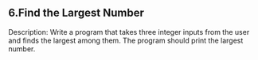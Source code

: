 ## 6.Find the Largest Number
Description:
Write a program that takes three integer inputs from the user and finds the largest among them. The program should print the largest number.